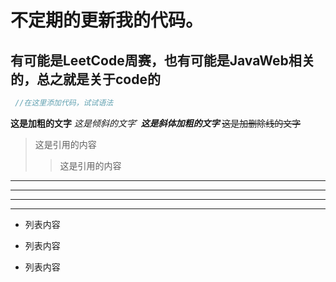 # 不定期的更新我的代码。
## 有可能是LeetCode周赛，也有可能是JavaWeb相关的，总之就是关于code的
```java
 //在这里添加代码，试试语法
```
**这是加粗的文字**
*这是倾斜的文字*`
***这是斜体加粗的文字***
~~这是加删除线的文字~~
>这是引用的内容
>>这是引用的内容

---
----
***
*****

- 列表内容
+ 列表内容
* 列表内容
